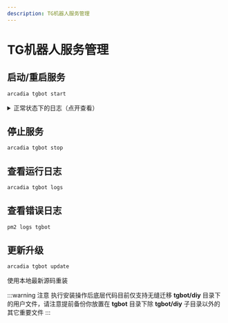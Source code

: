 ```yaml
---
description: TG机器人服务管理
---
```


# TG机器人服务管理

## 启动/重启服务

```bash
arcadia tgbot start
```

<details>
<summary>正常状态下的日志（点开查看）</summary>

```log
2024-00-00 00:00:00,000-telethon.network.mtprotosender-INFO=> [_connect] Connecting to xx.xx.xx.xx:443/TcpFull...
2024-00-00 00:00:00,000-telethon.network.mtprotosender-INFO=> [_connect] Connection to xx.xx.xx.xx:443/TcpFull complete!
2024-00-00 00:00:00,000-tgbot-INFO=> [<module>] loading bot module...
2024-00-00 00:00:00,000-tgbot-INFO=> [load_module] Bot加载-->setshort-->完成
2024-00-00 00:00:00,000-tgbot-INFO=> [load_module] Bot加载-->start-->完成
2024-00-00 00:00:00,000-tgbot-INFO=> [load_module] Bot加载-->sendfile-->完成
2024-00-00 00:00:00,000-tgbot-INFO=> [load_module] Bot加载-->update-->完成
.....
...
.
2024-00-00 00:00:00,000-tgbot-INFO=> [load_module] Bot加载-->help-->完成
```
如上，显示各个模块加载完成即表示连接正常，在配置正确的前提下如若一直重复建立连接那可能是网络环境出现了问题

</details>

## 停止服务

```bash
arcadia tgbot stop
```

## 查看运行日志

```bash
arcadia tgbot logs
```

## 查看错误日志

```bash
pm2 logs tgbot
```

## 更新升级

```bash
arcadia tgbot update
```
使用本地最新源码重装

:::warning 注意
执行安装操作后底层代码目前仅支持无缝迁移 **tgbot/diy** 目录下的用户文件，请注意提前备份你放置在 **tgbot** 目录下除 **tgbot/diy** 子目录以外的其它重要文件
:::
